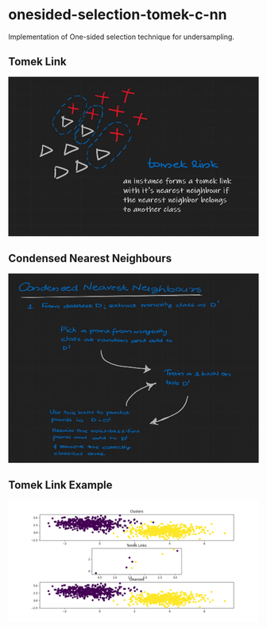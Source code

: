 # onesided-selection-tomek-c-nn
Implementation of One-sided selection technique for undersampling.


## Tomek Link

<img src="https://raw.githubusercontent.com/sajith-rahim/onesided-selection-tomek-c-nn/main/doc/tomek-link.JPG?sanitize=true&raw=true" width="590px" height="320px" alt="Tomek Link"/>

## Condensed Nearest Neighbours

<img src="https://raw.githubusercontent.com/sajith-rahim/onesided-selection-tomek-c-nn/main/doc/CondensedNN.JPG?sanitize=true&raw=true" width="760px" height="380px" alt=" Condensed NN"/>


## Tomek Link Example
<img src="https://raw.githubusercontent.com/sajith-rahim/onesided-selection-tomek-c-nn/main/doc/tomek.png?sanitize=true&raw=true" alt="Tomek Link Example"/>
